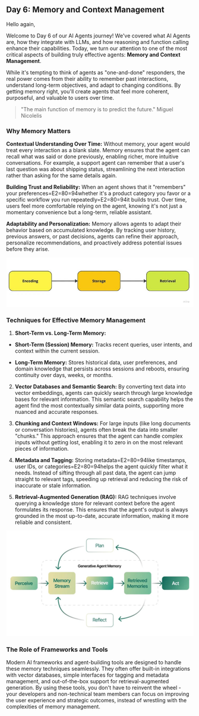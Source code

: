 ## Day 6: Memory and Context Management

Hello again,

Welcome to Day 6 of our AI Agents journey! We've covered what AI Agents are, how they integrate with LLMs, and how reasoning and function calling enhance their capabilities. Today, we turn our attention to one of the most critical aspects of building truly effective agents: **Memory and Context Management**.

While it's tempting to think of agents as "one-and-done" responders, the real power comes from their ability to remember past interactions, understand long-term objectives, and adapt to changing conditions. By getting memory right, you'll create agents that feel more coherent, purposeful, and valuable to users over time.

> "The main function of memory is to predict the future."  Miguel Nicolelis

### Why Memory Matters

**Contextual Understanding Over Time:**
Without memory, your agent would treat every interaction as a blank slate. Memory ensures that the agent can recall what was said or done previously, enabling richer, more intuitive conversations. For example, a support agent can remember that a user's last question was about shipping status, streamlining the next interaction rather than asking for the same details again.

**Building Trust and Reliability:**
When an agent shows that it "remembers" your preferences=E2=80=94whether it's a product category you favor or a specific workflow you run repeatedly=E2=80=94it builds trust. Over time, users feel more comfortable relying on the agent, knowing it's not just a momentary convenience but a long-term, reliable assistant.

**Adaptability and Personalization:**
Memory allows agents to adapt their behavior based on accumulated knowledge. By tracking user history, previous answers, or past decisions, agents can refine their approach, personalize recommendations, and proactively address potential issues before they arise.

![The three steps of memory functioning (image from springchain ai blog)](./images/6-1.jpg)

### Techniques for Effective Memory Management

1. **Short-Term vs. Long-Term Memory:**

* **Short-Term (Session) Memory:** Tracks recent queries, user intents, and context within the current session.

* **Long-Term Memory:** Stores historical data, user preferences, and domain knowledge that persists across sessions and reboots, ensuring continuity over days, weeks, or months.

2. **Vector Databases and Semantic Search:**
By converting text data into vector embeddings, agents can quickly search through large knowledge bases for relevant information. This semantic search capability helps the agent find the most contextually similar data points, supporting more nuanced and accurate responses.

3. **Chunking and Context Windows:**
For large inputs (like long documents or conversation histories), agents often break the data into smaller "chunks." This approach ensures that the agent can handle complex inputs without getting lost, enabling it to zero in on the most relevant pieces of information.

4. **Metadata and Tagging:**
Storing metadata=E2=80=94like timestamps, user IDs, or categories=E2=80=94helps the agent quickly filter what it needs. Instead of sifting through all past data, the agent can jump straight to relevant tags, speeding up retrieval and reducing the risk of inaccurate or stale information.

5. **Retrieval-Augmented Generation (RAG):**
RAG techniques involve querying a knowledge store for relevant context before the agent formulates its response. This ensures that the agent's output is always grounded in the most up-to-date, accurate information, making it more reliable and consistent.

![Agent Memory workflow (image from Markovate)](./images/6-2.jpg)

### The Role of Frameworks and Tools

Modern AI frameworks and agent-building tools are designed to handle these memory techniques seamlessly. They often offer built-in integrations with vector databases, simple interfaces for tagging and metadata management, and out-of-the-box support for retrieval-augmented generation. By using these tools, you don't have to reinvent the wheel - your developers and non-technical team members can focus on improving the user experience and strategic outcomes, instead of wrestling with the complexities of memory management.